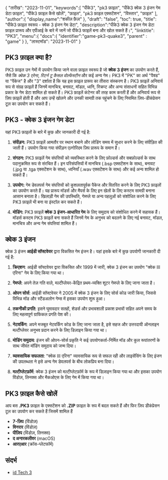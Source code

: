 {
"तारीख": "2023-11-01",
   "keywords":[
"पीके3",
"pk3 फ़ाइल",
"पीके3 क्वेक 3 इंजन गेम डेटा फ़ाइल",
"पीके3 फ़ाइल कैसे खोलें",
"फ़ाइल",
"pk3 फ़ाइल एक्सटेंशन",
"विस्तार",
"फ़ाइल"
],
   "author":{
"display_name":"शकील फ़ैज़"
},
"draft": "false",
"toc": true,
"title": "पीके3 फ़ाइल स्वरूप - क्वेक 3 इंजन गेम डेटा",
   "description":"पीके3 क्वेक 3 इंजन गेम डेटा फ़ाइल प्रारूप और एपीआई के बारे में जानें जो पीके3 फाइलें बना और खोल सकते हैं।",
"linktitle": "PK3",
   "menu":{
      "docs":{
         "identifier":"game-pk3-quake3",
"parent" : "game"
}
},
"लास्टमॉड": "2023-11-01"
}

## PK3 फ़ाइल क्या है?

PK3 फ़ाइल उन गेमों में उपयोग किया जाने वाला फ़ाइल स्वरूप है जो **क्वेक 3 इंजन** का उपयोग करते हैं, जैसे कि _क्वेक 3 एरेना_, _रिटर्न टू कैसल वोल्फेंस्टीन_ और कई अन्य गेम। PK3 में "PK" का अर्थ "पैक्ड" या "पैकेज" है और "3" दर्शाता है कि यह इस फ़ाइल प्रारूप का तीसरा संस्करण है। PK3 फ़ाइलें अनिवार्य रूप से संग्रह फ़ाइलें हैं जिनमें मानचित्र, बनावट, मॉडल, ध्वनि, स्क्रिप्ट और अन्य संसाधनों सहित विभिन्न प्रकार के गेम डेटा शामिल हो सकते हैं। PK3 फ़ाइलें कंटेनर की तरह काम करती हैं और अनिवार्य रूप से ज़िप फ़ाइलें होती हैं और आप उन्हें खोलने और उनकी सामग्री तक पहुंचने के लिए नियमित ज़िप-डीकंप्रेसन टूल का उपयोग कर सकते हैं।

## PK3 - क्वेक 3 इंजन गेम डेटा

यहां PK3 फ़ाइलों के बारे में कुछ और जानकारी दी गई है:

1. **संपीड़न:** PK3 फ़ाइलें आमतौर पर स्थान बचाने और लोडिंग समय में सुधार करने के लिए संपीड़ित की जाती हैं। उपयोग किया गया संपीड़न एल्गोरिदम ज़िप प्रारूप के समान है।
    








2. **संगठन:** PK3 फ़ाइलें गेम संपत्तियों को व्यवस्थित करने के लिए फ़ोल्डर्स और सबफ़ोल्डर्स के साथ पदानुक्रमित रूप से संरचित हैं। इन परिसंपत्तियों में मानचित्र (.bsp एक्सटेंशन के साथ), बनावट (.jpg या .tga एक्सटेंशन के साथ), ध्वनियाँ (.wav एक्सटेंशन के साथ) और कई अन्य शामिल हो सकते हैं।
    








3. **उपयोग:** गेम डेवलपर्स गेम संपत्तियों को कुशलतापूर्वक पैकेज और वितरित करने के लिए PK3 फ़ाइलों का उपयोग करते हैं। यह प्रारूप मॉडर्स और मैपर्स के लिए इन खेलों के लिए कस्टम सामग्री बनाना आसान बनाता है। खिलाड़ी गेम की उपस्थिति, गेमप्ले या अन्य पहलुओं को संशोधित करने के लिए PK3 फ़ाइलें भी बना या इंस्टॉल कर सकते हैं।
    








4. **मोडिंग:** PK3 फ़ाइलें **क्वेक 3 इंजन-आधारित गेम** के लिए समुदाय को संशोधित करने में सहायक हैं। मॉडर्स कस्टम PK3 फ़ाइलें बना सकते हैं जिनमें गेम के अनुभव को बदलने के लिए नई बनावट, मॉडल, मानचित्र और अन्य गेम संपत्तियां शामिल हैं।

## क्वेक 3 इंजन

क्वेक 3 इंजन **आईडी सॉफ्टवेयर** द्वारा विकसित गेम इंजन है। यहां इसके बारे में कुछ उपयोगी जानकारी दी गई है:

1. **क्रिएशन**: आईडी सॉफ्टवेयर द्वारा विकसित और 1999 में जारी, क्वेक 3 इंजन का उपयोग "क्वेक III एरिना" गेम के लिए किया गया था।
    








2. **गेमप्ले**: अपने तेज़ गति वाले, मल्टीप्लेयर-केंद्रित प्रथम-व्यक्ति शूटर गेमप्ले के लिए जाना जाता है।
    








3. **ओपन सोर्स**: आईडी सॉफ्टवेयर ने 2005 में क्वेक 3 इंजन के लिए सोर्स कोड जारी किया, जिससे विभिन्न मॉड और स्टैंडअलोन गेम्स में इसका उपयोग शुरू हुआ।
    








4. **तकनीकी प्रगति**: इसने घुमावदार सतहों, शेडर्स और प्रभावशाली प्रकाश प्रभावों सहित अपने समय के लिए महत्वपूर्ण ग्राफिकल प्रगति पेश की।
    








5. **नेटवर्किंग**: अपने मजबूत नेटवर्किंग कोड के लिए जाना जाता है, इसे सहज और उत्तरदायी ऑनलाइन मल्टीप्लेयर अनुभव प्रदान करने के लिए डिज़ाइन किया गया था।
    








6. **मोडिंग समुदाय**: इंजन की ओपन-सोर्स प्रकृति ने कई उपयोगकर्ता-निर्मित मॉड और कुल रूपांतरणों के साथ जीवंत मॉडिंग समुदाय को जन्म दिया।
      









7. **व्यावसायिक सफलता**: "क्वेक III एरिना" व्यावसायिक रूप से सफल रही और लाइसेंसिंग के लिए इंजन की उपलब्धता ने इसे अन्य गेम डेवलपर्स के बीच लोकप्रिय बना दिया।
        










8. **मल्टीप्लेटफ़ॉर्म**: क्वेक 3 इंजन को मल्टीप्लेटफ़ॉर्म के रूप में डिज़ाइन किया गया था और इसका उपयोग विंडोज़, लिनक्स और मैकओएस के लिए गेम में किया गया था।

## PK3 फ़ाइल कैसे खोलें

आप बस **.PK3** फ़ाइल के एक्सटेंशन को **.ZIP** फ़ाइल के रूप में बदल सकते हैं और फिर ज़िप डीकंप्रेसन टूल का उपयोग कर सकते हैं जिसमें शामिल हैं

- **7-ज़िप** (विंडोज़)
- **विनरार** (विंडोज़)
- **पीज़िप** (विंडोज़, लिनक्स)
- **द अनारकलीवर** (macOS)
- **आरएआर** (क्रॉस-प्लेटफॉर्म)

## संदर्भ
* [id Tech 3](https://en.wikipedia.org/wiki/Id_Tech_3)
